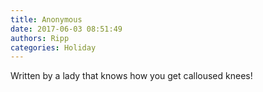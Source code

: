 ```yaml
---
title: Anonymous
date: 2017-06-03 08:51:49
authors: Ripp
categories: Holiday
---
```


 Written by a lady that knows how you get calloused knees!